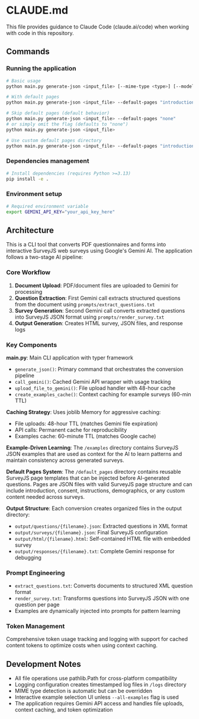# CLAUDE.md

This file provides guidance to Claude Code (claude.ai/code) when working with code in this repository.

## Commands

### Running the application
```bash
# Basic usage
python main.py generate-json <input_file> [--mime-type <type>] [--model <model>] [--output <dir>] [--all-examples]

# With default pages
python main.py generate-json <input_file> --default-pages "introduction,consent,instructions"

# Skip default pages (default behavior)
python main.py generate-json <input_file> --default-pages "none"
# or simply omit the flag (defaults to "none")
python main.py generate-json <input_file>

# Use custom default pages directory
python main.py generate-json <input_file> --default-pages "introduction,consent" --default-pages-dir "custom_pages"
```

### Dependencies management
```bash
# Install dependencies (requires Python >=3.13)
pip install -e .
```

### Environment setup
```bash
# Required environment variable
export GEMINI_API_KEY="your_api_key_here"
```

## Architecture

This is a CLI tool that converts PDF questionnaires and forms into interactive SurveyJS web surveys using Google's Gemini AI. The application follows a two-stage AI pipeline:

### Core Workflow
1. **Document Upload**: PDF/document files are uploaded to Gemini for processing
2. **Question Extraction**: First Gemini call extracts structured questions from the document using `prompts/extract_questions.txt`
3. **Survey Generation**: Second Gemini call converts extracted questions into SurveyJS JSON format using `prompts/render_survey.txt`
4. **Output Generation**: Creates HTML survey, JSON files, and response logs

### Key Components

**main.py**: Main CLI application with typer framework
- `generate_json()`: Primary command that orchestrates the conversion pipeline
- `call_gemini()`: Cached Gemini API wrapper with usage tracking
- `upload_file_to_gemini()`: File upload handler with 48-hour cache
- `create_examples_cache()`: Context caching for example surveys (60-min TTL)

**Caching Strategy**: Uses joblib Memory for aggressive caching:
- File uploads: 48-hour TTL (matches Gemini file expiration)
- API calls: Permanent cache for reproducibility
- Examples cache: 60-minute TTL (matches Google cache)

**Example-Driven Learning**: The `/examples` directory contains SurveyJS JSON examples that are used as context for the AI to learn patterns and maintain consistency across generated surveys.

**Default Pages System**: The `/default_pages` directory contains reusable SurveyJS page templates that can be injected before AI-generated questions. Pages are JSON files with valid SurveyJS page structure and can include introduction, consent, instructions, demographics, or any custom content needed across surveys.

**Output Structure**: Each conversion creates organized files in the output directory:
- `output/questions/{filename}.json`: Extracted questions in XML format
- `output/surveys/{filename}.json`: Final SurveyJS configuration  
- `output/html/{filename}.html`: Self-contained HTML file with embedded survey
- `output/responses/{filename}.txt`: Complete Gemini response for debugging

### Prompt Engineering
- `extract_questions.txt`: Converts documents to structured XML question format
- `render_survey.txt`: Transforms questions into SurveyJS JSON with one question per page
- Examples are dynamically injected into prompts for pattern learning

### Token Management
Comprehensive token usage tracking and logging with support for cached content tokens to optimize costs when using context caching.

## Development Notes

- All file operations use pathlib.Path for cross-platform compatibility
- Logging configuration creates timestamped log files in `/logs` directory
- MIME type detection is automatic but can be overridden
- Interactive example selection UI unless `--all-examples` flag is used
- The application requires Gemini API access and handles file uploads, context caching, and token optimization